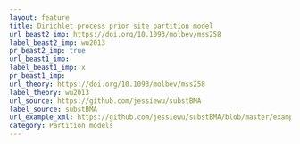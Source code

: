 ```yaml
---
layout: feature
title: Dirichlet process prior site partition model
url_beast2_imp: https://doi.org/10.1093/molbev/mss258
label_beast2_imp: wu2013
pr_beast2_imp: true
url_beast1_imp: 
label_beast1_imp: x
pr_beast1_imp: 
url_theory: https://doi.org/10.1093/molbev/mss258
label_theory: wu2013
url_source: https://github.com/jessiewu/substBMA
label_source: substBMA
url_example_xml: https://github.com/jessiewu/substBMA/blob/master/examples/mammal/mammal_sdpm2_sc.xml
category: Partition models
---
```

